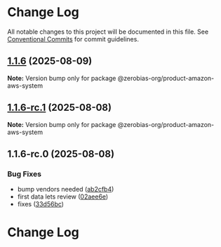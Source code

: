 # Change Log

All notable changes to this project will be documented in this file.
See [Conventional Commits](https://conventionalcommits.org) for commit guidelines.

## [1.1.6](https://github.com/zerobias-org/product/compare/@zerobias-org/product-amazon-aws-system@1.1.6-rc.1...@zerobias-org/product-amazon-aws-system@1.1.6) (2025-08-09)

**Note:** Version bump only for package @zerobias-org/product-amazon-aws-system





## [1.1.6-rc.1](https://github.com/zerobias-org/product/compare/@zerobias-org/product-amazon-aws-system@1.1.6-rc.0...@zerobias-org/product-amazon-aws-system@1.1.6-rc.1) (2025-08-08)

**Note:** Version bump only for package @zerobias-org/product-amazon-aws-system





## 1.1.6-rc.0 (2025-08-08)


### Bug Fixes

* bump vendors needed ([ab2cfb4](https://github.com/zerobias-org/product/commit/ab2cfb4a9cf2e3008e08b068f98011fec096c932))
* first data lets review ([02aee6e](https://github.com/zerobias-org/product/commit/02aee6e8c4f11675de7c63a00f4c8254a67a4dd7))
* fixes ([33d56bc](https://github.com/zerobias-org/product/commit/33d56bcaedf3fa5e3939a33c0fb57eda53539d05))





# Change Log
